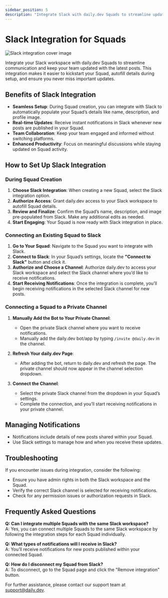 ```yaml
---
sidebar_position: 5
description: "Integrate Slack with daily.dev Squads to streamline updates and team communication with instant notifications for new posts."
---
```


# Slack Integration for Squads

![Slack integration cover image](https://daily-now-res.cloudinary.com/image/upload/v1723031786/docs/Slack_integration.png)

Integrate your Slack workspace with daily.dev Squads to streamline communication and keep your team updated with the latest posts. This integration makes it easier to kickstart your Squad, autofill details during setup, and ensure you never miss important updates.

## Benefits of Slack Integration

- **Seamless Setup**: During Squad creation, you can integrate with Slack to automatically populate your Squad’s details like name, description, and profile image.  
- **Real-time Updates**: Receive instant notifications in Slack whenever new posts are published in your Squad.  
- **Team Collaboration**: Keep your team engaged and informed without switching platforms.  
- **Enhanced Productivity**: Focus on meaningful discussions while staying updated on Squad activity.

## How to Set Up Slack Integration

### During Squad Creation

1. **Choose Slack Integration**: When creating a new Squad, select the Slack integration option.  
2. **Authorize Access**: Grant daily.dev access to your Slack workspace to autofill Squad details.  
3. **Review and Finalize**: Confirm the Squad’s name, description, and image pre-populated from Slack. Make any additional edits as needed.  
4. **Start Engaging**: Your Squad is now ready with Slack integration in place.

### Connecting an Existing Squad to Slack

1. **Go to Your Squad**: Navigate to the Squad you want to integrate with Slack.
2. **Connect to Slack**: In your Squad’s settings, locate the **"Connect to Slack"** button and click it.
3. **Authorize and Choose a Channel**: Authorize daily.dev to access your Slack workspace and select the Slack channel where you’d like to receive notifications.
4. **Start Receiving Notifications**: Once the integration is complete, you’ll begin receiving notifications in the selected Slack channel for new posts.

### Connecting a Squad to a Private Channel

1. **Manually Add the Bot to Your Private Channel**:
   - Open the private Slack channel where you want to receive notifications.
   - Manually add the daily.dev bot/app by typing `/invite @daily.dev` in the channel.

2. **Refresh Your daily.dev Page**:
   - After adding the bot, return to daily.dev and refresh the page. The private channel should now appear in the channel selection dropdown.

3. **Connect the Channel**:
   - Select the private Slack channel from the dropdown in your Squad’s settings.
   - Complete the connection, and you’ll start receiving notifications in your private channel.

## Managing Notifications

- Notifications include details of new posts shared within your Squad.  
- Use Slack settings to manage how and when you receive these updates.  

## Troubleshooting

If you encounter issues during integration, consider the following:

- Ensure you have admin rights in both the Slack workspace and the Squad.  
- Verify the correct Slack channel is selected for receiving notifications.  
- Check for any permission issues or authorization requests in Slack.

## Frequently Asked Questions

**Q: Can I integrate multiple Squads with the same Slack workspace?**  
A: Yes, you can connect multiple Squads to the same Slack workspace by following the integration steps for each Squad individually.

**Q: What types of notifications will I receive in Slack?**  
A: You’ll receive notifications for new posts published within your connected Squad.

**Q: How do I disconnect my Squad from Slack?**  
A: To disconnect, go to the Squad page and click the "Remove integration" button.

For further assistance, please contact our support team at [support@daily.dev](mailto:support@daily.dev).